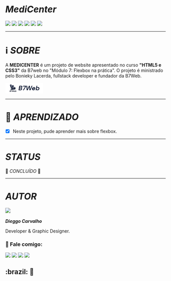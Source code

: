 <div>
  <h1><i>MediCenter</i></h1>

  <img src="https://img.shields.io/github/forks/DieggoCarvalho/medicenter_flexbox?color=%232b4c99&style=for-the-badge"/>
  <img src="https://img.shields.io/github/license/DieggoCarvalho/medicenter_flexbox?color=%2339aae1&style=for-the-badge"/> 
  <img src="https://img.shields.io/github/issues/DieggoCarvalho/medicenter_flexbox?color=%232b4c99&style=for-the-badge"/> 
  <img src="https://img.shields.io/github/stars/DieggoCarvalho/medicenter_flexbox?color=%2339aae1&style=for-the-badge"/>
  <img src="https://img.shields.io/github/languages/count/DieggoCarvalho/medicenter_flexbox?color=%232b4c99&style=for-the-badge"/>
  <img src="https://img.shields.io/github/languages/top/dieggocarvalho/medicenter_flexbox?color=%2339aae1&style=for-the-badge"/>

  ---
  # ℹ️ *SOBRE*
  A **MEDICENTER** é um projeto de website apresentado no curso **"HTML5 e CSS3"** da B7web no "Módulo 7: Flexbox na prática". O projeto é ministrado pelo Bonieky Lacerda, fullstack developer e fundador da B7Web.

  [![B7WEB](https://raw.githubusercontent.com/DieggoCarvalho/medicenter_flexbox/master/git_src/badge_b7web.png)](https://b7web.com.br/)

---
  #  :book: *APRENDIZADO* 

- [x] Neste projeto, pude aprender mais sobre flexbox.

---

# *STATUS*

:tada: *CONCLUÍDO* :tada:

---

</div>

# *AUTOR*

<div height="50" width="50" style="border-radius:50%" >
  <img src="https://avatars.githubusercontent.com/u/45542233?s=96&v=4"/>
</div>


*__Dieggo Carvalho__*
  
Developer & Graphic Designer.

<div style="float">
  
### :iphone: Fale comigo:
  <a href="https://www.instagram.com/dieggo_allbuquerque" target="_blank"><img src="https://img.shields.io/badge/-Instagram-%23E4405F?style=for-the-badge&logo=instagram&logoColor=white" target="_blank"></a>
  <a href = "mailto:dieggo.dev@outlook.com"><img src="https://img.shields.io/badge/Microsoft_Outlook-0078D4?style=for-the-badge&amp;logo=microsoft-outlook&amp;logoColor=white" target="_blank"></a>
  <a href="https://wa.me/5575988494158" rel="nofollow" target="_blank"><img src="https://img.shields.io/badge/WhatsApp-25D366?style=for-the-badge&amp;logo=whatsapp&amp;logoColor=white" target="_blank"></a>
  <a href="https://www.linkedin.com/in/dieggo-carvalho" target="_blank"><img src="https://img.shields.io/badge/-LinkedIn-%230077B5?style=for-the-badge&logo=linkedin&logoColor=white" target="_blank"></a>
</div>

<h2> :brazil: 💛</h2>
